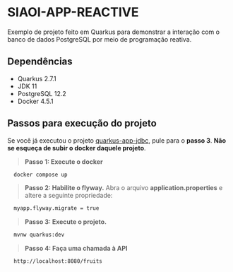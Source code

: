 # SIAOI-APP-REACTIVE

Exemplo de projeto feito em Quarkus para demonstrar a interação com o banco de dados PostgreSQL por meio de programação reativa.

## Dependências
- Quarkus 2.7.1
- JDK 11
- PostgreSQL 12.2
- Docker 4.5.1

## Passos para execução do projeto

Se você já executou o projeto [quarkus-app-jdbc](https://github.com/alissonmelonascimento/quarkus-app-jdbc), pule para o **passo 3**.
**Não se esqueça de subir o docker daquele projeto**.

> **Passo 1: Execute o docker**
```bash
  docker compose up
```

> **Passo 2: Habilite o flyway.** 
Abra o arquivo **application.properties** e altere a seguinte propriedade:
```bash
  myapp.flyway.migrate = true
```

> **Passo 3: Execute o projeto.** 
```bash
  mvnw quarkus:dev
```

> **Passo 4: Faça uma chamada à API**
```bash
  http://localhost:8080/fruits
```